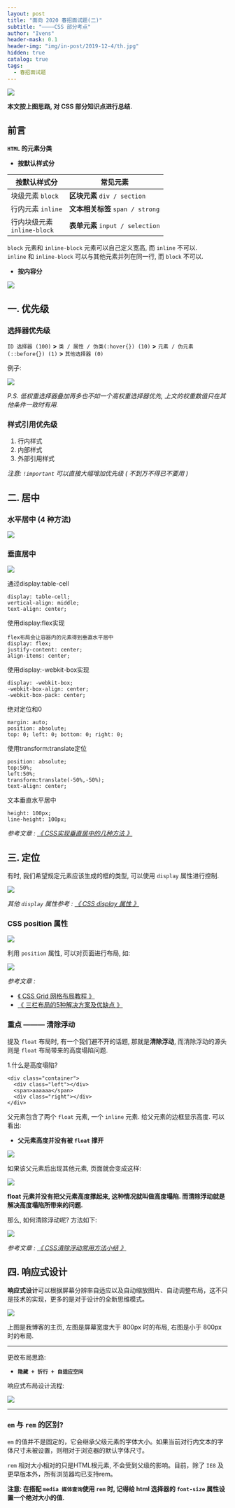 ```yaml
---
layout: post
title: "面向 2020 春招面试题(二)"
subtitle: "————CSS 部分考点"
author: "Ivens"
header-mask: 0.1
header-img: "img/in-post/2019-12-4/th.jpg"
hidden: true
catalog: true
tags:
  - 春招面试题
---
```


![](https://raw.githubusercontent.com/Ivens-Zhang/PictureBed-2019.12.9/master/img/20191231183057.png)

**本文按上图思路, 对 CSS 部分知识点进行总结.**

## 前言
**`HTML` 的元素分类**

- **按默认样式分**

| 按默认样式分 | 常见元素                   |
| ------------ | -------------------------- |
| 块级元素 `block`   | **区块元素** `div / section`     |
| 行内元素 `inline`  | **文本相关标签** `span / strong` |
| 行内块级元素 <br> `inline-block` | **表单元素** `input / selection` |

`block` 元素和 `inline-block` 元素可以自己定义宽高, 而 `inline` 不可以. <br>
`inline` 和 `inline-block` 可以与其他元素并列在同一行, 而 `block` 不可以.

- **按内容分**

![](https://raw.githubusercontent.com/Ivens-Zhang/PictureBed-2019.12.9/master/img/20191222160615.png)

## 一. 优先级

### 选择器优先级
`ID 选择器 (100)` **>** `类 / 属性 / 伪类(:hover{}) (10)` **>** `元素 / 伪元素(::before{}) (1)` **>** `其他选择器 (0)`

例子:

![](https://raw.githubusercontent.com/Ivens-Zhang/PictureBed-2019.12.9/master/img/20191222224200.png)

*P.S. 低权重选择器叠加再多也不如一个高权重选择器优先, 上文的权重数值只在其他条件一致时有用.*

### 样式引用优先级

1. 行内样式
2. 内部样式
3. 外部引用样式

*注意: `!important` 可以直接大幅增加优先级 ( 不到万不得已不要用 )*

## 二. 居中
### 水平居中 (4 种方法)

![](https://raw.githubusercontent.com/Ivens-Zhang/PictureBed-2019.12.9/master/img/20191231215445.png)


### 垂直居中

![](https://raw.githubusercontent.com/Ivens-Zhang/PictureBed-2019.12.9/master/img/20191231232249.png)

通过display:table-cell
```
display: table-cell;
vertical-align: middle;
text-align: center;        
```

使用display:flex实现
```
flex布局会让容器内的元素得到垂直水平居中
display: flex;
justify-content: center;
align-items: center;
```

使用display:-webkit-box实现
```
display: -webkit-box;
-webkit-box-align: center;
-webkit-box-pack: center;
```

绝对定位和0
```
margin: auto;
position: absolute;
top: 0; left: 0; bottom: 0; right: 0; 
```

使用transform:translate定位
```
position: absolute;
top:50%;
left:50%;
transform:translate(-50%,-50%);
text-align: center;
```

文本垂直水平居中
```
height: 100px;
line-height: 100px;
```

*参考文章 : [《 CSS实现垂直居中的几种方法 》](https://www.cnblogs.com/jing-tian/p/10969887.html)*


## 三. 定位
有时, 我们希望规定元素应该生成的框的类型, 可以使用 `display` 属性进行控制.

![](https://raw.githubusercontent.com/Ivens-Zhang/PictureBed-2019.12.9/master/img/20200101104700.png)

*其他 `display` 属性参考 : [《 CSS display 属性 》](https://www.w3school.com.cn/css/pr_class_display.asp)*



### CSS position 属性

![](https://raw.githubusercontent.com/Ivens-Zhang/PictureBed-2019.12.9/master/img/20191224144150.png)

利用 `position` 属性, 可以对页面进行布局, 如: 

![](https://raw.githubusercontent.com/Ivens-Zhang/PictureBed-2019.12.9/master/img/20200101113345.png)

*参考文章 :*
- [《 CSS Grid 网格布局教程 》](http://www.ruanyifeng.com/blog/2019/03/grid-layout-tutorial.html)
- [《 三栏布局的5种解决方案及优缺点 》](https://www.cnblogs.com/chengzp/p/layout.html)

### 重点 ——— 清除浮动
提及 `float` 布局时, 有一个我们避不开的话题, 那就是**清除浮动**, 而清除浮动的源头则是 `float` 布局带来的高度塌陷问题.

1.什么是高度塌陷?

```
<div class="container">
  <div class="left"></div>
  <span>aaaaaa</span>
  <div class="right"></div>
</div>
```
父元素包含了两个 `float` 元素, 一个 `inline` 元素. 给父元素的边框显示高度. 可以看出: 
- **父元素高度并没有被 `float` 撑开**

![](https://raw.githubusercontent.com/Ivens-Zhang/PictureBed-2019.12.9/master/img/20200101115226.png)

 如果该父元素后出现其他元素, 页面就会变成这样:

![](https://raw.githubusercontent.com/Ivens-Zhang/PictureBed-2019.12.9/master/img/20200101115251.png)

**float 元素并没有把父元素高度撑起来, 这种情况就叫做高度塌陷. 而清除浮动就是解决高度塌陷所带来的问题.**

那么, 如何清除浮动呢? 方法如下:

![](https://raw.githubusercontent.com/Ivens-Zhang/PictureBed-2019.12.9/master/img/20200101210356.png)

*参考文章 : [《 CSS清除浮动常用方法小结 》](https://www.cnblogs.com/theWayToAce/p/5536781.html)*

## 四. 响应式设计

**响应式设计**可以根据屏幕分辨率自适应以及自动缩放图片、自动调整布局，这不只是技术的实现，更多的是对于设计的全新思维模式。

![](https://raw.githubusercontent.com/Ivens-Zhang/PictureBed-2019.12.9/master/img/a.jpg)

上图是我博客的主页, 左图是屏幕宽度大于 800px 时的布局, 右图是小于 800px 时的布局.

---

更改布局思路:
- **`隐藏 + 折行 + 自适应空间`**

响应式布局设计流程:

![](https://raw.githubusercontent.com/Ivens-Zhang/PictureBed-2019.12.9/master/img/20200101235353.png)

---

### `em` 与 `rem` 的区别?
`em` 的值并不是固定的，它会继承父级元素的字体大小。如果当前对行内文本的字体尺寸未被设置，则相对于浏览器的默认字体尺寸。

 `rem` 相对大小相对的只是HTML根元素, 不会受到父级的影响。目前，除了 `IE8` 及更早版本外，所有浏览器均已支持rem。
 
 **注意: 在搭配 `media 媒体查询`使用 `rem` 时, 记得给 html 选择器的 `font-size` 属性设置一个绝对大小的值.**